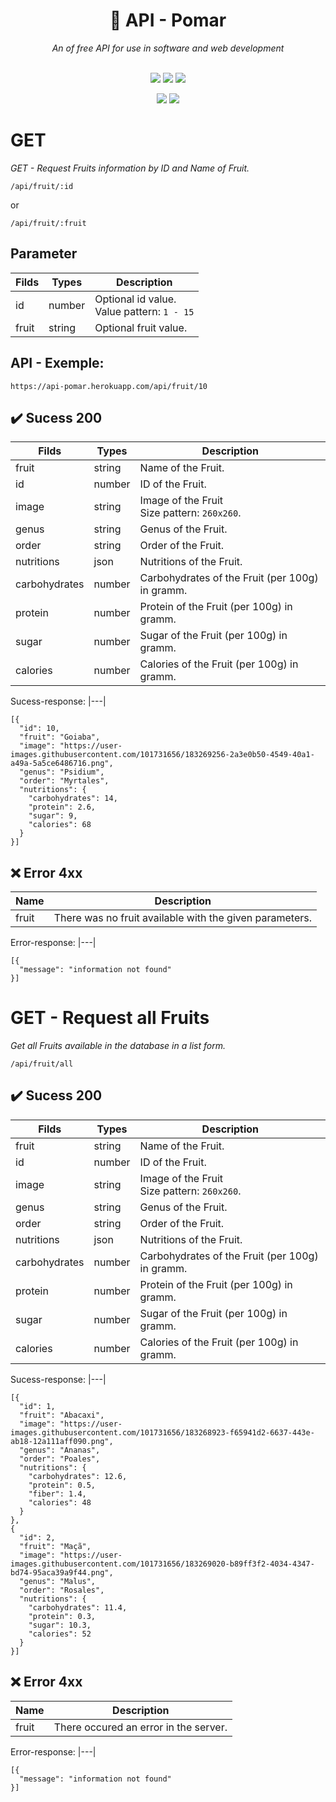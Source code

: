<div align="center">
    <h1>🍍 API - Pomar</h1>
    <i>An of free API for use in software and web development</i>
</div>
<br/>
<div align="center">
  <p>
    <img src="https://img.shields.io/badge/Node.js-43853D?style=for-the-badge&logo=node.js&logoColor=white"/>
    <img src="https://img.shields.io/badge/JavaScript-F7DF1E?style=for-the-badge&logo=javascript&logoColor=black"/>
    <img src="https://img.shields.io/badge/Heroku-430098?style=for-the-badge&logo=heroku&logoColor=white"/>
  </p>
  <p>
    <img src="https://img.shields.io/badge/version-1.0.0-green.svg"/>
    <img src="https://img.shields.io/badge/license-MIT-green.svg"/>
  </p>
</div>

# GET
<p><em>GET - Request Fruits information by ID and Name of Fruit.</em></p>

```
/api/fruit/:id
```

or

```
/api/fruit/:fruit
```

## Parameter

Filds | Types | Description
|---|---|---|
id | number | Optional id value.<br/>Value pattern: `1 - 15` |
fruit | string | Optional fruit value. |

## API - Exemple: 

```
https://api-pomar.herokuapp.com/api/fruit/10
```

## ✔️ Sucess 200

Filds | Types | Description
|---|---|---|
fruit | string | Name of the Fruit. |
id | number | ID of the Fruit. |
image | string | Image of the Fruit<br/>Size pattern: `260x260`. |
genus | string | Genus of the Fruit. |
order | string | Order of the Fruit. |
nutritions | json | Nutritions of the Fruit. |
carbohydrates | number | Carbohydrates of the Fruit (per 100g) in gramm. |
protein | number | Protein of the Fruit (per 100g) in gramm. |
sugar | number | Sugar of the Fruit (per 100g) in gramm. |
calories | number | Calories of the Fruit (per 100g) in gramm. |

Sucess-response: 
|---|

```
[{
  "id": 10,
  "fruit": "Goiaba",
  "image": "https://user-images.githubusercontent.com/101731656/183269256-2a3e0b50-4549-40a1-a49a-5a5ce6486716.png",
  "genus": "Psidium",
  "order": "Myrtales",
  "nutritions": {
    "carbohydrates": 14,
    "protein": 2.6,
    "sugar": 9,
    "calories": 68
  }
}]
```

## ❌ Error 4xx

Name | Description
|---|---|
fruit | There was no fruit available with the given parameters. |

Error-response: 
|---|

```
[{
  "message": "information not found"
}]
```

# GET - Request all Fruits
<p><em>Get all Fruits available in the database in a list form.</em></p>

```
/api/fruit/all
```

## ✔️ Sucess 200

Filds | Types | Description
|---|---|---|
fruit | string | Name of the Fruit. |
id | number | ID of the Fruit. |
image | string | Image of the Fruit<br/>Size pattern: `260x260`. |
genus | string | Genus of the Fruit. |
order | string | Order of the Fruit. |
nutritions | json | Nutritions of the Fruit. |
carbohydrates | number | Carbohydrates of the Fruit (per 100g) in gramm. |
protein | number | Protein of the Fruit (per 100g) in gramm. |
sugar | number | Sugar of the Fruit (per 100g) in gramm. |
calories | number | Calories of the Fruit (per 100g) in gramm. |

Sucess-response: 
|---|

```
[{
  "id": 1,
  "fruit": "Abacaxi",
  "image": "https://user-images.githubusercontent.com/101731656/183268923-f65941d2-6637-443e-ab18-12a111aff090.png",
  "genus": "Ananas",
  "order": "Poales",
  "nutritions": {
    "carbohydrates": 12.6,
    "protein": 0.5,
    "fiber": 1.4,
    "calories": 48
  }
},
{
  "id": 2,
  "fruit": "Maçã",
  "image": "https://user-images.githubusercontent.com/101731656/183269020-b89ff3f2-4034-4347-bd74-95aca39a9f44.png",
  "genus": "Malus",
  "order": "Rosales",
  "nutritions": {
    "carbohydrates": 11.4,
    "protein": 0.3,
    "sugar": 10.3,
    "calories": 52
  }
}]
```

## ❌ Error 4xx

Name | Description
|---|---|
fruit | There occured an error in the server. |

Error-response: 
|---|

```
[{
  "message": "information not found"
}]
```



